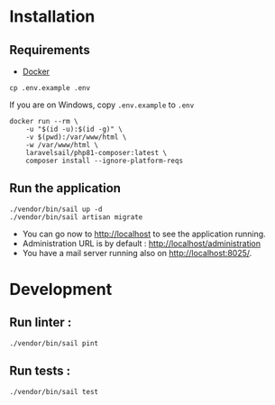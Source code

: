 # Installation

## Requirements

- [Docker](https://www.docker.com/)

```shell
cp .env.example .env
```

If you are on Windows, copy `.env.example` to `.env`

```shell
docker run --rm \
    -u "$(id -u):$(id -g)" \
    -v $(pwd):/var/www/html \
    -w /var/www/html \
    laravelsail/php81-composer:latest \
    composer install --ignore-platform-reqs
```

## Run the application

```shell
./vendor/bin/sail up -d
./vendor/bin/sail artisan migrate
```

- You can go now to [http://localhost](http://localhost) to see the application running.
- Administration URL is by default : [http://localhost/administration](http://localhost/administration)
- You have a mail server running also on [http://localhost:8025/](http://localhost:8025/).

# Development

## Run linter :

````shell
./vendor/bin/sail pint
````

## Run tests :

````shell
./vendor/bin/sail test
````
